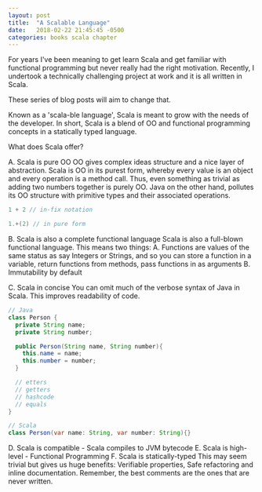 ```yaml
---
layout: post
title:  "A Scalable Language"
date:   2018-02-22 21:45:45 -0500
categories: books scala chapter
---
```


For years I've been meaning to get learn Scala and get familiar with functional programming but never really had the right motivation.
Recently, I undertook a technically challenging project at work and it is all written in Scala.

These series of blog posts will aim to change that.

Known as a 'scala-ble language', Scala is meant to grow with the needs of the developer.
In short, Scala is a blend of OO and functional programming concepts in a statically typed language.

What does Scala offer?

A. Scala is pure OO
OO gives complex ideas structure and a nice layer of abstraction. Scala is OO in its purest form, whereby every value is an object and every operation is a method call. Thus, even something as trivial as adding two numbers
together is purely OO. Java on the other hand, pollutes its OO structure with primitive types and their associated operations.

```java
1 + 2 // in-fix notation

1.+(2) // in pure form
```

B. Scala is also a complete functional language
Scala is also a full-blown functional language. This means two things:
A. Functions are values of the same status as say Integers or Strings, and so you can store a function in a variable, return functions from methods, pass functions in as arguments
B. Immutability by default

C. Scala in concise
You can omit much of the verbose syntax of Java in Scala. This improves readability of code.

```java
// Java
class Person {
  private String name;
  private String number;

  public Person(String name, String number){
    this.name = name;
    this.number = number;
  }

  // etters
  // getters
  // hashcode
  // equals
}

// Scala
class Person(var name: String, var number: String){}
```

D. Scala is compatible - Scala compiles to JVM bytecode
E. Scala is high-level - Functional Programming
F. Scala is statically-typed
This may seem trivial but gives us huge benefits: Verifiable properties, Safe refactoring and inline documentation. Remember, the best comments are the ones that are never written.
